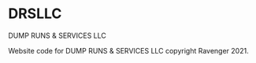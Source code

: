 # DRSLLC
DUMP RUNS &amp; SERVICES LLC

Website code for DUMP RUNS &amp; SERVICES LLC copyright Ravenger 2021.
